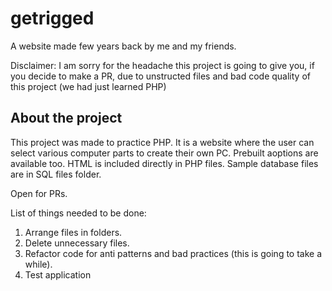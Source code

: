 # getrigged
A website made few years back by me and my friends.

Disclaimer: I am sorry for the headache this project is going to give you, if you decide to make a PR, due to unstructed files and bad code quality of this project (we had just learned PHP)

## About the project
This project was made to practice PHP. It is a website where the user can select various computer parts to create their own PC. Prebuilt aoptions are available too. HTML is included directly in PHP files. Sample database files are in SQL files folder.

Open for PRs.

List of things needed to be done:
1. Arrange files in folders.
2. Delete unnecessary files.
3. Refactor code for anti patterns and bad practices (this is going to take a while).
4. Test application
